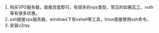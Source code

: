 1. 购买VPS服务器，直接百度即可，有很多的vps类型，常见的如搬瓦工、vultr等有很多优惠。
2. ssh链接vps服务器，windows下有xshell等工具，linux直接使用ssh命令。
3. 安装v2ray